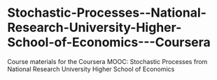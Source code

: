 # Stochastic-Processes--National-Research-University-Higher-School-of-Economics---Coursera
Course materials for the Coursera MOOC: Stochastic Processes from National Research University Higher School of Economics
